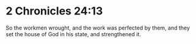 # 2 Chronicles 24:13

So the workmen wrought, and the work was perfected by them, and they set the house of God in his state, and strengthened it.